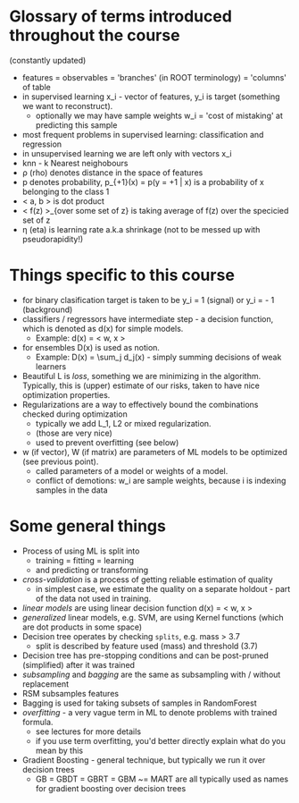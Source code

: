 # Glossary of terms introduced throughout the course

(constantly updated)

- features = observables = 'branches' (in ROOT terminology) = 'columns' of table
- in supervised learning x_i - vector of features, y_i is target (something we want to reconstruct).
  - optionally we may have sample weights w_i = 'cost of mistaking' at predicting this sample
- most frequent problems in supervised learning: classification and regression
- in unsupervised learning we are left only with vectors x_i
- knn - k Nearest neighobours
- ρ (rho) denotes distance in the space of features
- p denotes probability, p_{+1}(x) = p(y = +1 | x) is a probability of x belonging to the class 1
- < a, b > is dot product
- < f(z) >_{over some set of z} is taking average of f(z) over the specicied set of z
- η (eta) is learning rate a.k.a shrinkage (not to be messed up with pseudorapidity!)


# Things specific to this course

- for binary clasification target is taken to be y_i = 1 (signal) or y_i = - 1 (background)
- classifiers / regressors have intermediate step - a decision function, which is denoted as d(x) for simple models.
  - Example: d(x) = < w, x >
- for ensembles D(x) is used as notion. 
  - Example: D(x) = \sum_j d_j(x) - simply summing decisions of weak learners
- Beautiful L is *loss*, something we are minimizing in the algorithm. Typically, this is (upper) estimate of our risks, 
  taken to have nice optimization properties.
- Regularizations are a way to effectively bound the combinations checked during optimization
  - typically we add L_1, L2 or mixed regularization.
  - (those are very nice)
  - used to prevent overfitting (see below)
- w (if vector), W (if matrix) are parameters of ML models to be optimized (see previous point).
  - called parameters of a model or weights of a model. 
  - conflict of demotions: w_i are sample weights, because i is indexing samples in the data   

# Some general things


- Process of using ML is split into
  - training = fitting = learning
  - and predicting or transforming
- *cross-validation* is a process of getting reliable estimation of quality
  - in simplest case, we estimate the quality on a separate holdout - part of the data not used in training.   
- *linear models* are using linear decision function d(x) = < w, x >
- *generalized* linear models, e.g. SVM, are using Kernel functions (which are dot products in some space)
- Decision tree operates by checking `splits`, e.g. mass > 3.7
  - split is described by feature used (mass) and threshold (3.7)
- Decision tree has pre-stopping conditions and can be post-pruned (simplified) after it was trained
- *subsampling* and *bagging* are the same as subsampling with / without replacement
- RSM subsamples features
- Bagging is used for taking subsets of samples in RandomForest
- *overfitting* - a very vague term in ML to denote problems with trained formula. 
  - see lectures for more details
  - if you use term overfitting, you'd better directly explain what do you mean by this
- Gradient Boosting - general technique, but typically we run it over decision trees
  - GB = GBDT = GBRT = GBM ~= MART are all typically used as names for gradient boosting over decision trees

